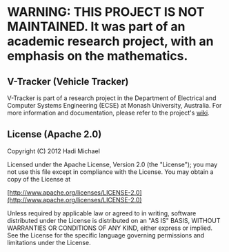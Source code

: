 # WARNING: THIS PROJECT IS NOT MAINTAINED. It was part of an academic research project, with an emphasis on the mathematics.

## V-Tracker (Vehicle Tracker)

V-Tracker is part of a research project in the Department of Electrical and Computer Systems Engineering (ECSE) at Monash University, Australia. For more information and documentation, please refer to the project's [wiki](https://github.com/hadimichael/V-Tracker/wiki "Wiki").

## License (Apache 2.0)

Copyright (C) 2012 Hadi Michael

Licensed under the Apache License, Version 2.0 (the "License"); you may not use this file except in compliance with the License. You may obtain a copy of the License at

 [http://www.apache.org/licenses/LICENSE-2.0](http://www.apache.org/licenses/LICENSE-2.0)

Unless required by applicable law or agreed to in writing, software distributed under the License is distributed on an "AS IS" BASIS, WITHOUT WARRANTIES OR CONDITIONS OF ANY KIND, either express or implied. See the License for the specific language governing permissions and limitations under the License.
